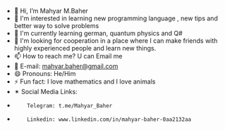 - 👋 Hi, I’m Mahyar M.Baher
- 👀 I'm interested in learning new programming language , new tips and better way to solve problems
- 🌱 I'm currently learning german, quantum physics and Q#
- 💞️ I'm looking for cooperation in a place where I can make friends with highly experienced people and learn new things.
- 📫 How to reach me? U can Email me
- 📧 E-mail: mahyar.baher@gmail.com
- 😄 Pronouns: He/Him
- ⚡ Fun fact: I love mathematics and I love animals
- ✴  Social Media Links:
-         Telegram: t.me/Mahyar_Baher
-         Linkedin: www.linkedin.com/in/mahyar-baher-0aa2132aa

<!---
Mahyar-Baher/Mahyar-Baher is a ✨ special ✨ repository because its `README.md` (this file) appears on your GitHub profile.
You can click the Preview link to take a look at your changes.
--->
